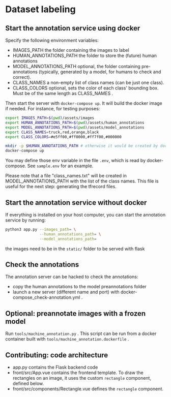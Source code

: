 # Dataset labeling

## Start the annotation service using docker

Specify the following environment variables:
- IMAGES_PATH the folder containing the images to label
- HUMAN_ANNOTATIONS_PATH the folder to store the (future) human annotations
- MODEL_ANNOTATIONS_PATH optional, the folder containing pre-annotations (typically, generated by a model, for humans to check and correct).
- CLASS_NAMES a non-empty list of class names (can be just one class).
- CLASS_COLORS optional, sets the color of each class' bounding box. Must be of the same length as CLASS_NAMES .

Then start the server with `docker-compose up`. It will build the docker image if needed. For instance, for testing purposes:
```bash
export IMAGES_PATH=$(pwd)/assets/images
export HUMAN_ANNOTATIONS_PATH=$(pwd)/assets/human_annotations
export MODEL_ANNOTATIONS_PATH=$(pwd)/assets/model_annotations
export CLASS_NAMES=truck,red,orange,black
export CLASS_COLORS=#e5ff00,#ff0000,#ff7f00,#000000

mkdir -p $HUMAN_ANNOTATIONS_PATH # otherwise it would be created by docker/root and be unwritable
docker-compose up
```

You may define those env variable in the file `.env`, which is read by docker-compose. See `sample.env` for an example.

Please note that a file "class_names.txt" will be created in MODEL_ANNOTATIONS_PATH with the list of the class names. This file is useful for the next step: generating the tfrecord files.

## Start the annotation service without docker
If everything is installed on your host computer, you can start the annotation service by running:

```bash
python3 app.py --images_path= \
               --human_annotations_path= \
               --model_annotations_path=
```

the images need to be in the `static/` folder to be served with flask

## Check the annotations
The annotation server can be hacked to check the annotations:
- copy the human annotations to the model preannotations folder
- launch a new server (different name and port) with docker-compose_check-annotation.yml .


## Optional: preannotate images with a frozen model
Run `tools/machine_annotation.py` . This script can be run from a docker container built with `tools/machine_annotation.dockerfile` .

## Contributing: code architecture
- app.py contains the Flask backend code
- front/src/App.vue contains the frontend template. To draw the rectangles on an image, it uses the custom `rectangle` component, defined below.
- front/src/components/Rectangle.vue defines the `rectangle` component.
